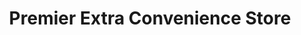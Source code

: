 ---
title: "Premier Extra Convenience Store"
url: /grimsby/premier-extra-convenience-store-wellington-street/
shop: Lebensmittel
---